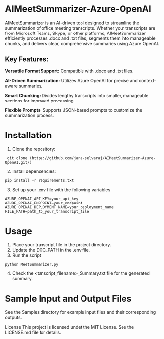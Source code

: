 # AIMeetSummarizer-Azure-OpenAI

AIMeetSummarizer is an AI-driven tool designed to streamline the summarization of office meeting transcripts. Whether your transcripts are from Microsoft Teams, Skype, or other platforms, AIMeetSummarizer efficiently processes .docx and .txt files, segments them into manageable chunks, and delivers clear, comprehensive summaries using Azure OpenAI.

## Key Features:

**Versatile Format Support:** Compatible with .docx and .txt files.<br>

**AI-Driven Summarization:** Utilizes Azure OpenAI for precise and context-aware summaries. <br>

**Smart Chunking:** Divides lengthy transcripts into smaller, manageable sections for improved processing. <br>

**Flexible Prompts:** Supports JSON-based prompts to customize the summarization process. <br>

# Installation

1. Clone the repository:
```
 git clone (https://github.com/jana-selvaraj/AIMeetSummarizer-Azure-OpenAI.git/)
```

2. Install dependencies:
```   
pip install -r requirements.txt
```
3. Set up your .env file with the following variables
```
AZURE_OPENAI_API_KEY=your_api_key
AZURE_OPENAI_ENDPOINT=your_endpoint
AZURE_OPENAI_DEPLOYMENT_NAME=your_deployment_name
FILE_PATH=path_to_your_transcript_file
```
# Usage
1. Place your transcript file in the project directory.
2. Update the DOC_PATH in the .env file.
3. Run the script
```
python MeetSummarizer.py
```
4. Check the <tanscript_filename>_Summary.txt file for the generated summary.
# Sample Input and Output Files

See the Samples directory for example input files and their corresponding outputs.

License
This project is licensed undet the MIT License. See the LICENSE.md file for details.













